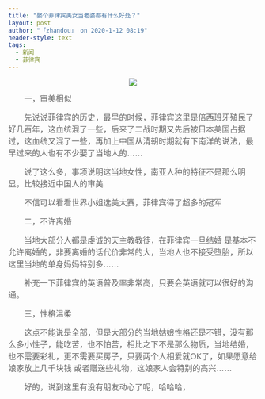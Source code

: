 ```yaml
---
title: "娶个菲律宾美女当老婆都有什么好处？"
layout: post
author: "「zhandou」 on 2020-1-12 08:19"
header-style: text
tags:
  - 新闻
  - 菲律宾
---
```


<head></head>
<body>
 <p style="line-height:24px;text-indent:nullem;text-align:center"><font style="color:rgb(102, 102, 102)"><font face="tahoma, arial, u5b8bu4f53, sans-serif"><font style="font-size:16px"><img src="http://www.panda98.com/UploadPhoto/image/20190522/20190522141313_8706.png" onload="thumbImg(this)"></font></font></font></p>
 <p style="line-height:24px;text-indent:nullem;text-align:left"><font style="color:rgb(102, 102, 102)"><font face="tahoma, arial, u5b8bu4f53, sans-serif"><font style="font-size:16px">　　一，审美相似</font></font></font></p>
 <p style="line-height:24px;text-indent:nullem;text-align:left"><font style="color:rgb(102, 102, 102)"><font face="tahoma, arial, u5b8bu4f53, sans-serif"><font style="font-size:16px">　　先说说菲律宾的历史，最早的时候，菲律宾这里是倍西班牙殖民了好几百年，这血统混了一些，后来了二战时期又先后被日本美国占据过，这血统又混了一些，再加上中国从清朝时期就有下南洋的说法，最早过来的人也有不少娶了当地人的……</font></font></font></p>
 <p style="line-height:24px;text-indent:nullem;text-align:left"><font style="color:rgb(102, 102, 102)"><font face="tahoma, arial, u5b8bu4f53, sans-serif"><font style="font-size:16px">　　说了这么多，事项说明这当地女性，南亚人种的特征不是那么明显，比较接近中国人的审美</font></font></font></p>
 <p style="line-height:24px;text-indent:nullem;text-align:left"><font style="color:rgb(102, 102, 102)"><font face="tahoma, arial, u5b8bu4f53, sans-serif"><font style="font-size:16px">　　不信可以看看世界小姐选美大赛，菲律宾得了超多的冠军</font></font></font></p>
 <p style="line-height:24px;text-indent:nullem;text-align:left"><font style="color:rgb(102, 102, 102)"><font face="tahoma, arial, u5b8bu4f53, sans-serif"><font style="font-size:16px">　　二，不许离婚</font></font></font></p>
 <p style="line-height:24px;text-indent:nullem;text-align:left"><font style="color:rgb(102, 102, 102)"><font face="tahoma, arial, u5b8bu4f53, sans-serif"><font style="font-size:16px">　　当地大部分人都是虔诚的天主教教徒，在菲律宾一旦结婚 是基本不允许离婚的，非要离婚的话代价非常的大，当地人也不接受堕胎，所以这里当地的单身妈妈特别多……</font></font></font></p>
 <p style="line-height:24px;text-indent:nullem;text-align:left"><font style="color:rgb(102, 102, 102)"><font face="tahoma, arial, u5b8bu4f53, sans-serif"><font style="font-size:16px">　　补充一下菲律宾的英语普及率非常高，只要会英语就可以很好的沟通。</font></font></font></p>
 <p style="line-height:24px;text-indent:nullem;text-align:left"><font style="color:rgb(102, 102, 102)"><font face="tahoma, arial, u5b8bu4f53, sans-serif"><font style="font-size:16px">　　三，性格温柔</font></font></font></p>
 <p style="line-height:24px;text-indent:nullem;text-align:left"><font style="color:rgb(102, 102, 102)"><font face="tahoma, arial, u5b8bu4f53, sans-serif"><font style="font-size:16px">　　这点不能说是全部，但是大部分的当地姑娘性格还是不错，没有那么多小性子，能吃苦，也不怕苦，相比之下不是那么物质，当地结婚，也不需要彩礼，更不需要买房子，只要两个人相爱就OK了，如果愿意给娘家放上几千块钱 或者赠送些礼物，这娘家人会特别的高兴……</font></font></font></p>
 <p style="line-height:24px;text-indent:nullem;text-align:left"><font style="color:rgb(102, 102, 102)"><font face="tahoma, arial, u5b8bu4f53, sans-serif"><font style="font-size:16px">　　好的，说到这里有没有朋友动心了呢，哈哈哈，</font></font></font></p>
 <br>
</body>


